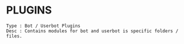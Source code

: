 # PLUGINS

```
Type : Bot / Userbot Plugins
Desc : Contains modules for bot and userbot is specific folders / files.
```
